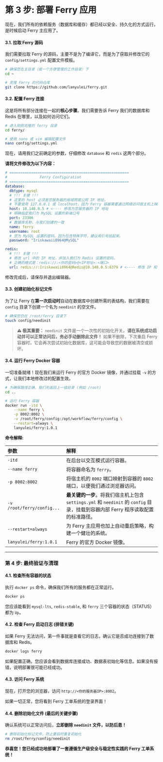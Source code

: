 # 第 3 步: 部署 Ferry 应用

现在，我们所有的依赖服务（数据库和缓存）都已经以安全、持久化的方式运行，是时候启动 Ferry 主应用了。

#### 3.1. 拉取 Ferry 源码

我们需要拉取 Ferry 的源码，主要不是为了编译它，而是为了获取并修改它的 `config/settings.yml` 配置文件模板。

```bash
# 确保您在主目录（或一个方便管理的工作目录）下
cd ~

# 克隆 Ferry 的代码仓库
git clone https://github.com/lanyulei/ferry.git
```

#### 3.2. 配置 Ferry 连接

这是将所有部分连接在一起的**核心步骤**。我们需要告诉 Ferry 我们的数据库和 Redis 在哪里，以及如何访问它们。

```bash
# 进入刚刚克隆的 ferry 目录
cd ferry/

# 使用 nano 或 vim 编辑配置文件
nano config/settings.yml
```

现在，请用我们之前确定的参数，仔细修改 `database` 和 `redis` 这两个部分。

**请将文件修改为以下内容：**

```yaml
# =======================================================
#               Ferry Configuration
# =======================================================
database:
  dbtype: mysql
  # !!! 关键 !!!
  # 这里的 host 必须是您服务器的局域网或公网 IP 地址。
  # 不要使用 127.0.0.1 或 localhost，因为 Ferry 容器需要通过网络访问宿主机上映射出的 MySQL 端口。
  host: 10.148.0.5 # <---- 修改为您服务器的 IP 地址
  # 明确指定我们为 MySQL 设置的新端口号
  port: 23306
  # 数据库名称，与我们创建的一致
  name: ferry
  username: root
  # 您为 MySQL 设置的密码。因为包含特殊字符，建议用引号括起来。
  password: "Iriskawaii8964@MySQL"

redis:
  # !!! 关键 !!!
  # 修改 url 中的 IP 地址，并加入我们为 Redis 设置的密码。
  # 正确的格式是：redis://:<你的密码>@<IP地址>:<端口>
  url: redis://:Iriskawaii8964@Redis@10.148.0.5:6379 # <---- 修改 IP 和 Redis 密码
```

修改完成后，请保存并退出编辑器。

#### 3.3. 创建初始化标记文件

为了让 Ferry 在**第一次启动时**自动在数据库中创建所需的表结构，我们需要在 `config` 目录下创建一个名为 `needinit` 的空文件。

```bash
# 确保您仍在 /root/ferry 目录下
touch config/needinit
```

> **⚠️ 极其重要：**
> `needinit` 文件是一个一次性的初始化开关。**请在系统成功启动并可以正常访问后，务必手动删除此文件！**
> 如果不删除，下次重启 Ferry 容器时，它会再次尝试初始化数据库，这可能会导致您的数据被清空或损坏。

#### 3.4. 运行 Ferry Docker 容器

一切准备就绪！现在我们来运行 Ferry 的官方 Docker 镜像，并通过挂载 `-v` 的方式，让我们本地修改过的配置生效。

```bash
# 为确保路径正确，我们先返回上一级目录 (例如 /root)
cd ..

# 运行 Ferry 容器
docker run -itd \
    --name ferry \
    -p 8002:8002 \
    -v /root/ferry/config:/opt/workflow/ferry/config \
    --restart=always \
    lanyulei/ferry:1.0.1
```

**命令解释:**

| 参数 | 解释 |
| :--- | :--- |
| `-itd` | 在后台以交互模式运行容器。 |
| `--name ferry` | 将容器命名为 `ferry`。 |
| `-p 8002:8002` | 将宿主机的 `8002` 端口映射到容器的 `8002` 端口，以便我们通过浏览器访问。 |
| `-v /root/ferry/config...` | **最关键的一步**。将我们宿主机上包含 `settings.yml` 和 `needinit` 的 `config` 目录，挂载到容器内部 Ferry 程序读取配置的标准路径。 |
| `--restart=always` | 为 Ferry 主应用也加上自动重启策略，构建一个健壮的系统。 |
| `lanyulei/ferry:1.0.1` | Ferry 的官方 Docker 镜像。 |

---

### 第 4 步: 最终验证与清理

#### 4.1. 检查所有容器的状态

执行 `docker ps` 命令，确保我们所有的服务都在正常运行。

```bash
docker ps
```

您应该能看到 `mysql-lts`, `redis-stable`, 和 `ferry` 三个容器的状态（STATUS）都为 `Up`。

#### 4.2. 检查 Ferry 启动日志 (排错关键)

如果 Ferry 无法访问，第一件事就是查看它的日志，确认它是否成功连接到了数据库和 Redis。

```bash
docker logs ferry
```

如果配置正确，您应该会看到数据库连接成功、数据表初始化等信息。如果没有报错，说明部署很可能已经成功。

#### 4.3. 访问 Ferry 系统

现在，打开您的浏览器，访问 `http://<你的服务器IP>:8002`。

如果一切正常，您将看到 Ferry 工单系统的登录界面！

#### 4.4. 删除初始化文件 (最后的关键步骤)

确认系统可以正常访问后，**立即删除 `needinit` 文件，以防后患！**

```bash
# 删除初始化标记文件，防止重启时重复初始化
rm /root/ferry/config/needinit
```

**恭喜您！您已经成功地部署了一套遵循生产级安全与稳定性实践的 Ferry 工单系统！**
